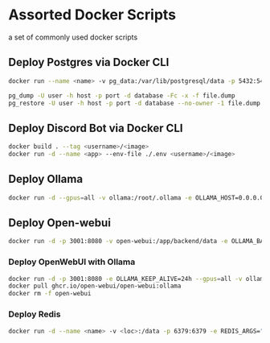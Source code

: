 # Assorted Docker Scripts

a set of commonly used docker scripts

## Deploy Postgres via Docker CLI

```bash
docker run --name <name> -v pg_data:/var/lib/postgresql/data -p 5432:5432 -e POSTGRES_PASSWORD=<password> --restart unless-stopped -d postgres

pg_dump -U user -h host -p port -d database -Fc -x -f file.dump
pg_restore -U user -h host -p port -d database --no-owner -1 file.dump
```

## Deploy Discord Bot via Docker CLI

```bash
docker build . --tag <username>/<image>
docker run -d --name <app> --env-file ./.env <username>/<image>
```

## Deploy Ollama

```bash
docker run -d --gpus=all -v ollama:/root/.ollama -e OLLAMA_HOST=0.0.0.0 -e OLLAMA_KEEP_ALIVE=24h -p 11434:11434 --name ollama ollama/ollama
```

## Deploy Open-webui

```bash
docker run -d -p 3001:8080 -v open-webui:/app/backend/data -e OLLAMA_BASE_URL=http://127.0.0.1:11434 --network=host --name open-webui ghcr.io/open-webui/open-webui:main

```

### Deploy OpenWebUI with Ollama

```bash
docker run -d -p 3001:8080 -e OLLAMA_KEEP_ALIVE=24h --gpus=all -v ollama:/root/.ollama -v open-webui:/app/backend/data --name open-webui --restart always ghcr.io/open-webui/open-webui:ollama
docker pull ghcr.io/open-webui/open-webui:ollama
docker rm -f open-webui
```

### Deploy Redis

```bash
docker run -d --name <name> -v <loc>:/data -p 6379:6379 -e REDIS_ARGS="--requirepass mypassword" redis/redis-stack-server:latest
```
